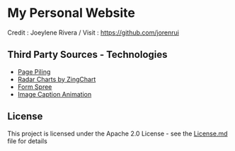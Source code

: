 # My Personal Website

Credit : Joeylene Rivera / Visit : https://github.com/jorenrui

## Third Party Sources - Technologies

* [Page Piling](https://github.com/alvarotrigo/pagePiling.js)
* [Radar Charts by ZingChart](https://codepen.io/zingchart/pen/WZygqq?editors=1010)
* [Form Spree](https://formspree.io/)
* [Image Caption Animation](https://1stwebdesigner.com/image-caption-animation-css3/)

## License

This project is licensed under the Apache 2.0 License - see the [License.md](LICENSE) file for details
